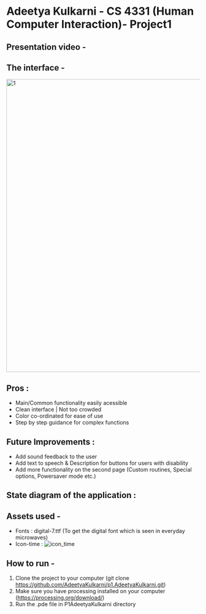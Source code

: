 # Adeetya Kulkarni - CS 4331 (Human Computer Interaction)- Project1  

## Presentation video -  


## The interface -  

<img width="764" alt="1" src="https://user-images.githubusercontent.com/43662207/109364453-7a566380-7854-11eb-9942-67cf6683ac1f.png">

## Pros :  
- Main/Common functionality easily acessible
- Clean interface | Not too crowded
- Color co-ordinated for ease of use
- Step by step guidance for complex functions

## Future Improvements :  
- Add sound feedback to the user  
- Add text to speech & Description for buttons for users with disability
- Add more functionality on the second page (Custom routines, Special options, Powersaver mode etc.)  

## State diagram of the application :


## Assets used -  
- Fonts : digital-7.ttf (To get the digital font which is seen in everyday microwaves)  
- Icon-time :  ![icon_time](https://user-images.githubusercontent.com/43662207/109363721-d61fed00-7852-11eb-97b2-87eb694d549c.jpg)

## How to run - 
1. Clone the project to your computer (git clone https://github.com/AdeetyaKulkarni/p1.AdeetyaKulkarni.git)  
2. Make sure you have processing installed on your computer (https://processing.org/download/)  
3. Run the .pde file in P1AdeetyaKulkarni directory  


